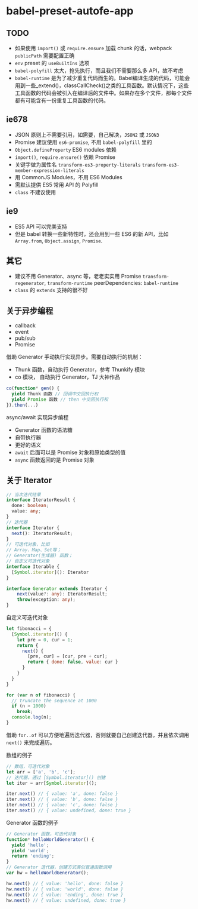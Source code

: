 # babel-preset-autofe-app

## TODO

* 如果使用 `import()` 或 `require.ensure` 加载 chunk 的话，webpack `publicPath` 需要配置正确
* `env` preset 的 `useBuiltIns` 选项
* `babel-polyfill` 太大，抢先执行，而且我们不需要那么多 API，故不考虑
* `babel-runtime` 是为了减少重复代码而生的。Babel编译生成的代码，可能会用到一些_extend()，classCallCheck()之类的工具函数。默认情况下，这些工具函数的代码会被引入在编译后的文件中。如果存在多个文件，那每个文件都有可能含有一份重复工具函数的代码。


## ie678

* JSON 原则上不需要引用，如需要，自己解决，`JSON2` 或 `JSON3`
* Promise 建议使用 `es6-promise`, 不用 `babel-polyfill` 里的
* `Object.defineProperty` ES6 modules 依赖
* `import()`, `require.ensure()` 依赖 Promise
* 关键字做为属性名
  `transform-es3-property-literals`
  `transform-es3-member-expression-literals`
* 用 CommonJS Modules，不用 ES6 Modules
* 需默认提供 ES5 常用 API 的 Polyfill
* `class` 不建议使用

## ie9

* ES5 API 可以完美支持
* 但是 babel 转换一些新特性时，还会用到一些 ES6 的新 API，比如 `Array.from`, `Object.assign`, `Promise`.

## 其它

* 建议不用 Generator、async 等，老老实实用 Promise
  `transform-regenerator`, `transform-runtime`
  peerDependencies: `babel-runtime`
* `class` 的 `extends` 支持的很不好

## 关于异步编程

* callback
* event
* pub/sub
* Promise

借助 Generator 手动执行实现异步。需要自动执行的机制：
* Thunk 函数，自动执行 Generator，参考 Thunkify 模块
* co 模块， 自动执行 Generator，TJ 大神作品

```javascript
co(function* gen() {
  yield Thunk 函数 // 回调中交回执行权
  yield Promise 函数 // then 中交回执行权
}).then(...)
```

async/await 实现异步编程
* Generator 函数的语法糖
* 自带执行器
* 更好的语义
* `await` 后面可以是 Promise 对象和原始类型的值
* `async` 函数返回的是 Promise 对象

## 关于 Iterator

```typescript
// 当次迭代结果
interface IteratorResult {
  done: boolean;
  value: any;
}
// 迭代器
interface Iterator {
  next(): IteratorResult;
}
// 可迭代对象，比如
// Array、Map、Set等；
// Generator(生成器) 函数；
// 自定义可迭代对象
interface Iterable {
  [Symbol.iterator](): Iterator
}

interface Generator extends Iterator {
    next(value?: any): IteratorResult;
    throw(exception: any);
}
```

自定义可迭代对象
```javascript
let fibonacci = {
  [Symbol.iterator]() {
    let pre = 0, cur = 1;
    return {
      next() {
        [pre, cur] = [cur, pre + cur];
        return { done: false, value: cur }
      }
    }
  }
}

for (var n of fibonacci) {
  // truncate the sequence at 1000
  if (n > 1000)
    break;
  console.log(n);
}
```

借助 `for..of` 可以方便地遍历迭代器，否则就要自己创建迭代器，并且依次调用 `next()` 来完成遍历。

数组的例子
```javascript
// 数组，可迭代对象
let arr = ['a', 'b', 'c'];
// 迭代器，通过 [Symbol.iterator]() 创建
let iter = arr[Symbol.iterator]();

iter.next() // { value: 'a', done: false }
iter.next() // { value: 'b', done: false }
iter.next() // { value: 'c', done: false }
iter.next() // { value: undefined, done: true }
```

Generator 函数的例子
```javascript
// Generator 函数，可迭代对象
function* helloWorldGenerator() {
  yield 'hello';
  yield 'world';
  return 'ending';
}
// Generator 迭代器，创建方式类似普通函数调用
var hw = helloWorldGenerator();

hw.next() // { value: 'hello', done: false }
hw.next() // { value: 'world', done: false }
hw.next() // { value: 'ending', done: true }
hw.next() // { value: undefined, done: true }
```